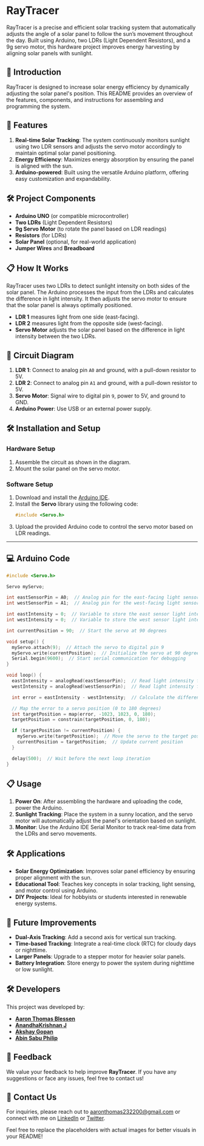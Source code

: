 # **RayTracer**

RayTracer is a precise and efficient solar tracking system that automatically adjusts the angle of a solar panel to follow the sun’s movement throughout the day. Built using Arduino, two LDRs (Light Dependent Resistors), and a 9g servo motor, this hardware project improves energy harvesting by aligning solar panels with sunlight.



## **🌟 Introduction**

RayTracer is designed to increase solar energy efficiency by dynamically adjusting the solar panel's position. This README provides an overview of the features, components, and instructions for assembling and programming the system.



## **🚀 Features**

1. **Real-time Solar Tracking**: The system continuously monitors sunlight using two LDR sensors and adjusts the servo motor accordingly to maintain optimal solar panel positioning.
2. **Energy Efficiency**: Maximizes energy absorption by ensuring the panel is aligned with the sun.
3. **Arduino-powered**: Built using the versatile Arduino platform, offering easy customization and expandability.



## **🛠️ Project Components**

- **Arduino UNO** (or compatible microcontroller)
- **Two LDRs** (Light Dependent Resistors)
- **9g Servo Motor** (to rotate the panel based on LDR readings)
- **Resistors** (for LDRs)
- **Solar Panel** (optional, for real-world application)
- **Jumper Wires** and **Breadboard**



## **📋 How It Works**

RayTracer uses two LDRs to detect sunlight intensity on both sides of the solar panel. The Arduino processes the input from the LDRs and calculates the difference in light intensity. It then adjusts the servo motor to ensure that the solar panel is always optimally positioned.

- **LDR 1** measures light from one side (east-facing).
- **LDR 2** measures light from the opposite side (west-facing).
- **Servo Motor** adjusts the solar panel based on the difference in light intensity between the two LDRs.



## **🔧 Circuit Diagram**

1. **LDR 1**: Connect to analog pin `A0` and ground, with a pull-down resistor to 5V.
2. **LDR 2**: Connect to analog pin `A1` and ground, with a pull-down resistor to 5V.
3. **Servo Motor**: Signal wire to digital pin `9`, power to 5V, and ground to GND.
4. **Arduino Power**: Use USB or an external power supply.



## **🛠 Installation and Setup**

### **Hardware Setup**
1. Assemble the circuit as shown in the diagram.
2. Mount the solar panel on the servo motor.

### **Software Setup**
1. Download and install the [Arduino IDE](https://www.arduino.cc/en/software).
2. Install the **Servo** library using the following code:
   ```cpp
   #include <Servo.h>
   ```
3. Upload the provided Arduino code to control the servo motor based on LDR readings.

---

## **💻 Arduino Code**

```cpp
#include <Servo.h>

Servo myServo;

int eastSensorPin = A0;  // Analog pin for the east-facing light sensor
int westSensorPin = A1;  // Analog pin for the west-facing light sensor

int eastIntensity = 0;  // Variable to store the east sensor light intensity value
int westIntensity = 0;  // Variable to store the west sensor light intensity value

int currentPosition = 90;  // Start the servo at 90 degrees

void setup() {
  myServo.attach(9);  // Attach the servo to digital pin 9
  myServo.write(currentPosition);  // Initialize the servo at 90 degrees
  Serial.begin(9600);  // Start serial communication for debugging
}

void loop() {
  eastIntensity = analogRead(eastSensorPin);  // Read light intensity from the east sensor
  westIntensity = analogRead(westSensorPin);  // Read light intensity from the west sensor

  int error = eastIntensity - westIntensity;  // Calculate the difference in light intensity

  // Map the error to a servo position (0 to 180 degrees)
  int targetPosition = map(error, -1023, 1023, 0, 180);
  targetPosition = constrain(targetPosition, 0, 180);

  if (targetPosition != currentPosition) {
    myServo.write(targetPosition);  // Move the servo to the target position
    currentPosition = targetPosition;  // Update current position
  }

  delay(500);  // Wait before the next loop iteration
}
```



## **📋 Usage**

1. **Power On**: After assembling the hardware and uploading the code, power the Arduino.
2. **Sunlight Tracking**: Place the system in a sunny location, and the servo motor will automatically adjust the panel's orientation based on sunlight.
3. **Monitor**: Use the Arduino IDE Serial Monitor to track real-time data from the LDRs and servo movements.


## **🛠 Applications**

- **Solar Energy Optimization**: Improves solar panel efficiency by ensuring proper alignment with the sun.
- **Educational Tool**: Teaches key concepts in solar tracking, light sensing, and motor control using Arduino.
- **DIY Projects**: Ideal for hobbyists or students interested in renewable energy systems.



## **🔮 Future Improvements**

- **Dual-Axis Tracking**: Add a second axis for vertical sun tracking.
- **Time-based Tracking**: Integrate a real-time clock (RTC) for cloudy days or nighttime.
- **Larger Panels**: Upgrade to a stepper motor for heavier solar panels.
- **Battery Integration**: Store energy to power the system during nighttime or low sunlight.



## **🛠️ Developers**

This project was developed by:
- **[Aaron Thomas Blessen](https://www.linkedin.com/in/aaron-thomas-blessen-390200214/)**
- **[AnandhaKrishnan J](https://github.com/Anandhu20)**
- **[Akshay Gopan](https://github.com/akshay-gopan)**
- **[Abin Sabu Philip](https://github.com/sree-234)**



## **💬 Feedback**

We value your feedback to help improve **RayTracer**. If you have any suggestions or face any issues, feel free to contact us!



## **📧 Contact Us**

For inquiries, please reach out to [aaronthomas232200@gmail.com](mailto:aaronthomas232200@gmail.com) or connect with me on [LinkedIn](https://www.linkedin.com/in/aaron-thomas-blessen-390200214/) or [Twitter](https://twitter.com/aaron_blessen).



Feel free to replace the placeholders with actual images for better visuals in your README!
